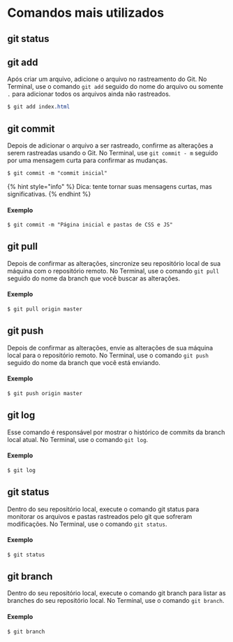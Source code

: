 # Comandos mais utilizados

## git status

## git add

Após criar um arquivo, adicione o arquivo no rastreamento do Git. No Terminal, use o comando `git add` seguido do nome do arquivo ou somente `.` para adicionar todos os arquivos ainda não rastreados.

```css
$ git add index.html
```

## git commit

Depois de adicionar o arquivo a ser rastreado, confirme as alterações a serem rastreadas usando o Git. No Terminal, use `git commit - m` seguido por uma mensagem curta para confirmar as mudanças.

```css
$ git commit -m "commit inicial"
```

{% hint style="info" %}
Dica: tente tornar suas mensagens curtas, mas significativas. 
{% endhint %}

#### Exemplo

```css
$ git commit -m "Página inicial e pastas de CSS e JS"
```

## git pull

Depois de confirmar as alterações, sincronize seu repositório local de sua máquina com o repositório remoto. No Terminal, use o comando `git pull` seguido do nome da branch que você buscar as alterações.

#### Exemplo

```css
$ git pull origin master
```


## git push

Depois de confirmar as alterações, envie as alterações de sua máquina local para o repositório remoto. No Terminal, use o comando `git push` seguido do nome da branch que você está enviando.

#### Exemplo

```css
$ git push origin master
```


## git log

Esse comando é responsável por mostrar o histórico de commits da branch local atual. No Terminal, use o comando `git log`.

#### Exemplo

```css
$ git log
```

## git status

Dentro do seu repositório local, execute o comando git status para monitorar os arquivos e pastas rastreados pelo git que sofreram modificações. No Terminal, use o comando `git status`.

#### Exemplo

```css
$ git status
```

## git branch

Dentro do seu repositório local, execute o comando git branch para listar as branches do seu repositório local. No Terminal, use o comando `git branch`.

#### Exemplo

```css
$ git branch
```